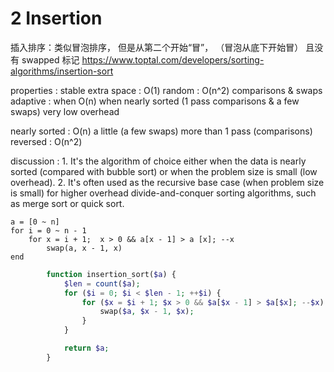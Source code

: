 # 2 Insertion

插入排序：类似冒泡排序，
但是从第二个开始“冒”，
（冒泡从底下开始冒）
且没有 swapped 标记
https://www.toptal.com/developers/sorting-algorithms/insertion-sort

properties :
	stable
	extra space : O(1)
	random : O(n^2) comparisons & swaps
	adaptive : when O(n) when nearly sorted
		(1 pass comparisons & a few swaps)
	very low overhead

nearly sorted : O(n) a little (a few swaps) more than 1 pass (comparisons)
reversed : O(n^2)

discussion :
	1. It's the algorithm of choice either
        		when the data is nearly sorted (compared with bubble sort)
		or when the problem size is small (low overhead).
	2. It's often used as the recursive base case (when problem size is small)
		for higher overhead divide-and-conquer sorting algorithms,
		such as merge sort or quick sort.

``` pseudo code
a = [0 ~ n]
for i = 0 ~ n - 1
	for x = i + 1;  x > 0 && a[x - 1] > a [x]; --x
		swap(a, x - 1, x)
end
```

``` php
        function insertion_sort($a) {
            $len = count($a);
            for ($i = 0; $i < $len - 1; ++$i) {
                for ($x = $i + 1; $x > 0 && $a[$x - 1] > $a[$x]; --$x) {
                    swap($a, $x - 1, $x);
                }
            }

            return $a;
        }
```